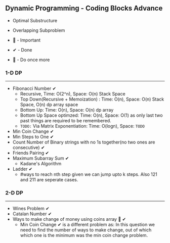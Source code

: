 ## Dynamic Programming - Coding Blocks Advance

- Optimal Substructure
- Overlapping Subproblem

- 💎 - Important
- ✔ - Done
- 🌟 - Do once more

### 1-D DP
----------

- Fibonacci Number ✔
  - Recursive, Time: O(2^n), Space: O(n) Stack Space
  - Top Down(Recursive + Memoization) : Time: O(n), Space: O(n) Stack Space, O(n) dp array space 
  - Bottom Up: Time: O(n), Space: O(n) dp array
  - Bottom Up Space optimzed:  Time: O(n), Space: O(1) as only last two past things are required to be remembered.
  - `TODO:` Via Matrix Exponentiation: Time: O(logn), Space: `TODO`
- Min Coin Change ✔
- Min Steps to One ✔
- Count Number of Binary strings with no 1s together(no two ones are consecutive) ✔
- Friends Pairing ✔
- Maximum Subarray Sum ✔
  - Kadane's Algorithm 
- Ladder ✔
  - #ways to reach nth step given we can jump upto k steps. Also 121 and 211 are seperate cases.

### 2-D DP
----------

- Wines Problem ✔
- Catalan Number ✔
- Ways to make change of money using coins array 🌟 ✔
  - Min Coin Change ✔ is a different problem as: In this question we need to find the number of ways to make change, out of which which one is the minimum was the min coin change problem.
  